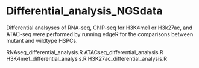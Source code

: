 # Differential_analysis_NGSdata

Differential analsyses of RNA-seq, ChIP-seq for H3K4me1 or H3k27ac, and ATAC-seq were performed by running edgeR for the comparisons between mutant and wildtype HSPCs.

RNAseq_differential_analysis.R
ATACseq_differential_analysis.R
H3K4me1_differential_analysis.R
H3K27ac_differential_analysis.R

